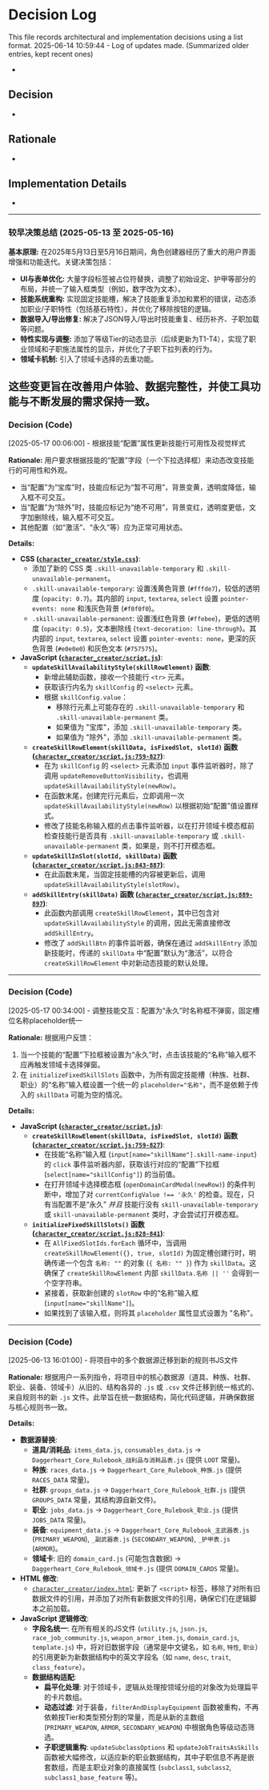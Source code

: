 # Decision Log

This file records architectural and implementation decisions using a list format.
2025-06-14 10:59:44 - Log of updates made. (Summarized older entries, kept recent ones)

*

## Decision

*

## Rationale 

*

## Implementation Details

*
---
### 较早决策总结 (2025-05-13 至 2025-05-16)

**基本原理:**
在2025年5月13日至5月16日期间，角色创建器经历了重大的用户界面增强和功能迭代。关键决策包括：
*   **UI与表单优化:** 大量字段标签被占位符替换，调整了初始设定、护甲等部分的布局，并统一了输入框类型（例如，数字改为文本）。
*   **技能系统重构:** 实现固定技能槽，解决了技能重复添加和累积的错误，动态添加职业/子职特性（包括基石特性），并优化了移除按钮的逻辑。
*   **数据导入/导出修复:** 解决了JSON导入/导出时技能重复、经历补齐、子职加载等问题。
*   **特性实现与调整:** 添加了等级Tier的动态显示（后续更新为T1-T4），实现了职业领域和子职施法属性的显示，并优化了子职下拉列表的行为。
*   **领域卡机制:** 引入了领域卡选择的去重功能。

这些变更旨在改善用户体验、数据完整性，并使工具功能与不断发展的需求保持一致。
---
### Decision (Code)
[2025-05-17 00:06:00] - 根据技能“配置”属性更新技能行可用性及视觉样式

**Rationale:**
用户要求根据技能的“配置”字段（一个下拉选择框）来动态改变技能行的可用性和外观。
-   当“配置”为“宝库”时，技能应标记为“暂不可用”，背景变黄，透明度降低，输入框不可交互。
-   当“配置”为“除外”时，技能应标记为“绝不可用”，背景变红，透明度更低，文字加删除线，输入框不可交互。
-   其他配置（如“激活”、“永久”等）应为正常可用状态。

**Details:**
*   **CSS ([`character_creator/style.css`](character_creator/style.css:1))**:
    *   添加了新的 CSS 类 `.skill-unavailable-temporary` 和 `.skill-unavailable-permanent`。
    *   `.skill-unavailable-temporary`: 设置浅黄色背景 (`#fffde7`)，较低的透明度 (`opacity: 0.7`)。其内部的 `input`, `textarea`, `select` 设置 `pointer-events: none` 和浅灰色背景 (`#f0f0f0`)。
    *   `.skill-unavailable-permanent`: 设置浅红色背景 (`#ffebee`)，更低的透明度 (`opacity: 0.5`)，文本删除线 (`text-decoration: line-through`)。其内部的 `input`, `textarea`, `select` 设置 `pointer-events: none`，更深的灰色背景 (`#e0e0e0`) 和灰色文本 (`#757575`)。
*   **JavaScript ([`character_creator/script.js`](character_creator/script.js:1))**:
    *   **`updateSkillAvailabilityStyle(skillRowElement)` 函数**:
        *   新增此辅助函数，接收一个技能行 `<tr>` 元素。
        *   获取该行内名为 `skillConfig` 的 `<select>` 元素。
        *   根据 `skillConfig.value`：
            *   移除行元素上可能存在的 `.skill-unavailable-temporary` 和 `.skill-unavailable-permanent` 类。
            *   如果值为 "宝库"，添加 `.skill-unavailable-temporary` 类。
            *   如果值为 "除外"，添加 `.skill-unavailable-permanent` 类。
    *   **`createSkillRowElement(skillData, isFixedSlot, slotId)` 函数 ([`character_creator/script.js:759-827`](character_creator/script.js:759))**:
        *   在为 `skillConfig` 的 `<select>` 元素添加 `input` 事件监听器时，除了调用 `updateRemoveButtonVisibility`，也调用 `updateSkillAvailabilityStyle(newRow)`。
        *   在函数末尾，创建完行元素后，立即调用一次 `updateSkillAvailabilityStyle(newRow)` 以根据初始“配置”值设置样式。
        *   修改了技能名称输入框的点击事件监听器，以在打开领域卡模态框前检查技能行是否具有 `.skill-unavailable-temporary` 或 `.skill-unavailable-permanent` 类，如果是，则不打开模态框。
    *   **`updateSkillInSlot(slotId, skillData)` 函数 ([`character_creator/script.js:843-887`](character_creator/script.js:843))**:
        *   在此函数末尾，当固定技能槽的内容被更新后，调用 `updateSkillAvailabilityStyle(slotRow)`。
    *   **`addSkillEntry(skillData)` 函数 ([`character_creator/script.js:889-897`](character_creator/script.js:889))**:
        *   此函数内部调用 `createSkillRowElement`，其中已包含对 `updateSkillAvailabilityStyle` 的调用，因此无需直接修改 `addSkillEntry`。
        *   修改了 `addSkillBtn` 的事件监听器，确保在通过 `addSkillEntry` 添加新技能时，传递的 `skillData` 中“配置”默认为“激活”，以符合 `createSkillRowElement` 中对新动态技能的默认处理。
---
### Decision (Code)
[2025-05-17 00:34:00] - 调整技能交互：配置为“永久”时名称框不弹窗，固定槽位名称placeholder统一

**Rationale:**
根据用户反馈：
1.  当一个技能的“配置”下拉框被设置为“永久”时，点击该技能的“名称”输入框不应再触发领域卡选择弹窗。
2.  在 `initializeFixedSkillSlots` 函数中，为所有固定技能槽（种族、社群、职业）的“名称”输入框设置一个统一的 `placeholder="名称"`，而不是依赖于传入的 `skillData` 可能为空的情况。

**Details:**
*   **JavaScript ([`character_creator/script.js`](character_creator/script.js:1))**:
    *   **`createSkillRowElement(skillData, isFixedSlot, slotId)` 函数 ([`character_creator/script.js:759-827`](character_creator/script.js:759))**:
        *   在技能“名称”输入框 (`input[name="skillName"].skill-name-input`) 的 `click` 事件监听器内部，获取该行对应的“配置”下拉框 (`select[name="skillConfig"]`) 的当前值。
        *   在打开领域卡选择模态框 (`openDomainCardModal(newRow)`) 的条件判断中，增加了对 `currentConfigValue !== '永久'` 的检查。现在，只有当配置不是“永久” *并且* 技能行没有 `skill-unavailable-temporary` 或 `skill-unavailable-permanent` 类时，才会尝试打开模态框。
    *   **`initializeFixedSkillSlots()` 函数 ([`character_creator/script.js:828-841`](character_creator/script.js:828))**:
        *   在 `AllFixedSlotIds.forEach` 循环中，当调用 `createSkillRowElement({}, true, slotId)` 为固定槽创建行时，明确传递一个包含 `名称: ""` 的对象 (`{ 名称: "" }`) 作为 `skillData`。这确保了 `createSkillRowElement` 内部 `skillData.名称 || ''` 会得到一个空字符串。
        *   紧接着，获取新创建的 `slotRow` 中的“名称”输入框 (`input[name="skillName"]`)。
        *   如果找到了该输入框，则将其 `placeholder` 属性显式设置为 "名称"。
---
### Decision (Code)
[2025-06-13 16:01:00] - 将项目中的多个数据源迁移到新的规则书JS文件

**Rationale:**
根据用户一系列指令，将项目中的核心数据源（道具、种族、社群、职业、装备、领域卡）从旧的、结构各异的 `.js` 或 `.csv` 文件迁移到统一格式的、来自规则书的新 `.js` 文件。此举旨在统一数据结构，简化代码逻辑，并确保数据与核心规则书一致。

**Details:**
*   **数据源替换**:
    *   **道具/消耗品**: `items_data.js`, `consumables_data.js` -> `Daggerheart_Core_Rulebook_战利品与消耗品表.js` (提供 `LOOT` 常量)。
    *   **种族**: `races_data.js` -> `Daggerheart_Core_Rulebook_种族.js` (提供 `RACES_DATA` 常量)。
    *   **社群**: `groups_data.js` -> `Daggerheart_Core_Rulebook_社群.js` (提供 `GROUPS_DATA` 常量，其结构源自新文件)。
    *   **职业**: `jobs_data.js` -> `Daggerheart_Core_Rulebook_职业.js` (提供 `JOBS_DATA` 常量)。
    *   **装备**: `equipment_data.js` -> `Daggerheart_Core_Rulebook_主武器表.js` (`PRIMARY_WEAPON`), `_副武器表.js` (`SECONDARY_WEAPON`), `_护甲表.js` (`ARMOR`)。
    *   **领域卡**: 旧的 `domain_card.js` (可能包含数据) -> `Daggerheart_Core_Rulebook_领域卡.js` (提供 `DOMAIN_CARDS` 常量)。
*   **HTML 修改**:
    *   [`character_creator/index.html`](character_creator/index.html): 更新了 `<script>` 标签，移除了对所有旧数据文件的引用，并添加了对所有新数据文件的引用，确保它们在逻辑脚本之前加载。
*   **JavaScript 逻辑修改**:
    *   **字段名统一**: 在所有相关的JS文件 (`utility.js`, `json.js`, `race_job_community.js`, `weapon_armor_item.js`, `domain_card.js`, `template.js`) 中，将对旧数据字段（通常是中文键名，如 `名称`, `特性`, `职业`）的引用更新为新数据结构中的英文字段名（如 `name`, `desc`, `trait`, `class_feature`）。
    *   **数据结构适配**:
        *   **扁平化处理**: 对于领域卡，逻辑从处理按领域分组的对象改为处理扁平的卡片数组。
        *   **动态过滤**: 对于装备，`filterAndDisplayEquipment` 函数被重构，不再依赖按Tier和类型预分割的常量，而是从新的主数组 (`PRIMARY_WEAPON`, `ARMOR`, `SECONDARY_WEAPON`) 中根据角色等级动态筛选。
        *   **子职逻辑重构**: `updateSubclassOptions` 和 `updateJobTraitsAsSkills` 函数被大幅修改，以适应新的职业数据结构，其中子职信息不再是嵌套数组，而是主职业对象的直接属性 (`subclass1`, `subclass2`, `subclass1_base_feature` 等)。